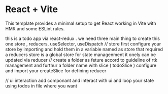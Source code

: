 # React + Vite

This template provides a minimal setup to get React working in Vite with HMR and some ESLint rules.

this is a todo app via react-redux .
we need three main thing to create this one 
store , reducers, useSelector, useDispatch 
// store
first configure your store by importing and hold them in a variable
named as store that required  a reducers 
store is a global store for state managenment 
it onely can be updated via reducer
// create a folder as feture accord to guideline of rtk management 
and furthur a folder name with slice ( todoSlice ) 
configure and import your createSlice for defining reducer

// ui interaction
add componant and interact with ui 
and loop your state using todos in file where you want 

 
 
 
